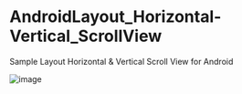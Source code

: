 # AndroidLayout_Horizontal-Vertical_ScrollView
Sample Layout Horizontal &amp; Vertical Scroll View for Android

![image](https://github.com/nugrohoadit/AndroidLayout_Horizontal-Vertical_ScrollView/assets/142974302/e154e9d1-0372-45da-b07d-317fd8a53d90)

